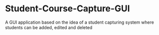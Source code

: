 # Student-Course-Capture-GUI
A GUI application based on the idea of a student capturing system where students can be added, edited and deleted
